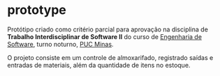 # prototype
Protótipo criado como critério parcial para aprovação na disciplina de **Trabalho Interdisciplinar de Software II** do curso de [Engenharia de Software](http://www.pucminas.br/unidade/praca-da-liberdade/ensino/graduacao/Paginas/Engenharia-de-Software.aspx?tipo=152f25a5-fa8d-4d04-a7ba-57b6b4c21265&campi=fff21d5a-ba04-457c-a616-0778329925e5&curso=259&turno=3), turno noturno, [PUC Minas](http://www.pucminas.br/Paginas/default.aspx).

O projeto consiste em um controle de almoxarifado, registrado saídas e entradas de materiais, além da quantidade de itens no estoque.
